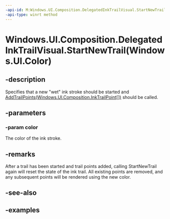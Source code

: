```yaml
---
-api-id: M:Windows.UI.Composition.DelegatedInkTrailVisual.StartNewTrail(Windows.UI.Color)
-api-type: winrt method
---
```


# Windows.UI.Composition.DelegatedInkTrailVisual.StartNewTrail(Windows.UI.Color)

<!--
public void StartNewTrail (Windows.UI.Color color);
-->

## -description

Specifies that a new "wet" ink stroke should be started and [AddTrailPoints(Windows.UI.Composition.InkTrailPoint[])](/uwp/api/windows.ui.composition.delegatedinktrailvisual.addtrailpointswithprediction) should be called.

## -parameters

### -param color

The color of the ink stroke.

## -remarks

After a trail has been started and trail points added, calling StartNewTrail again will reset the state of the ink trail. All existing points are removed, and any subsequent points will be rendered using the new color.

## -see-also

## -examples
